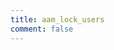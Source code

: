 ```yaml
---
title: aam_lock_users
comment: false
---
```


<EmailSubscription memo="Get notified when we complete this content and about much other important news." />